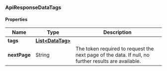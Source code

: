 
[//]: # (CLASS:ApiResponseDataTags)

[//]: # (KIND:object)

### ApiResponseDataTags

#### Properties

[//]: # (START_DEFINITION)

Name | Type | Description
------------ | ------------- | -------------
**tags** | [**List&lt;DataTag&gt;**](DataTag.md) |  &nbsp;
**nextPage** | String | The token required to request the next page of the data. If null, no further results are available. &nbsp;

[//]: # (END_DEFINITION)


[//]: # (CONTAINED_CLASS:DataTag)





